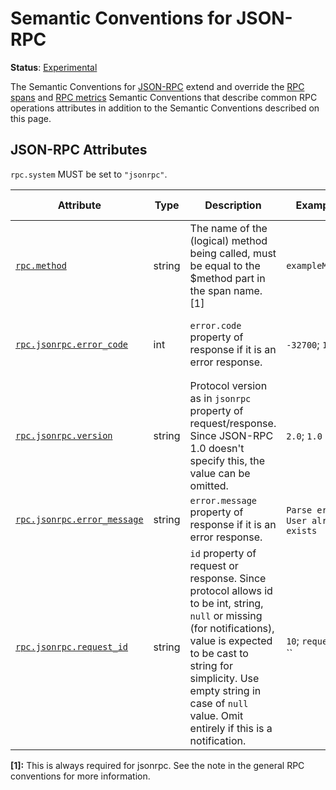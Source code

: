 <!--- Hugo front matter used to generate the website version of this page:
linkTitle: JSON-RPC
--->

# Semantic Conventions for JSON-RPC

**Status**: [Experimental][DocumentStatus]

The Semantic Conventions for [JSON-RPC](https://www.jsonrpc.org/) extend and override the [RPC spans](rpc-spans.md) and [RPC metrics](rpc-metrics.md) Semantic Conventions
that describe common RPC operations attributes in addition to the Semantic Conventions
described on this page.

## JSON-RPC Attributes

`rpc.system` MUST be set to `"jsonrpc"`.

<!-- semconv rpc.jsonrpc(full,tag=jsonrpc-tech-specific) -->
| Attribute  | Type | Description  | Examples  | Requirement Level |
|---|---|---|---|---|
| [`rpc.method`](../attributes-registry/rpc.md) | string | The name of the (logical) method being called, must be equal to the $method part in the span name. [1] | `exampleMethod` | Required |
| [`rpc.jsonrpc.error_code`](../attributes-registry/rpc.md) | int | `error.code` property of response if it is an error response. | `-32700`; `100` | Conditionally Required: If response is not successful. |
| [`rpc.jsonrpc.version`](../attributes-registry/rpc.md) | string | Protocol version as in `jsonrpc` property of request/response. Since JSON-RPC 1.0 doesn't specify this, the value can be omitted. | `2.0`; `1.0` | Conditionally Required: If other than the default version (`1.0`) |
| [`rpc.jsonrpc.error_message`](../attributes-registry/rpc.md) | string | `error.message` property of response if it is an error response. | `Parse error`; `User already exists` | Recommended |
| [`rpc.jsonrpc.request_id`](../attributes-registry/rpc.md) | string | `id` property of request or response. Since protocol allows id to be int, string, `null` or missing (for notifications), value is expected to be cast to string for simplicity. Use empty string in case of `null` value. Omit entirely if this is a notification. | `10`; `request-7`; `` | Recommended |

**[1]:** This is always required for jsonrpc. See the note in the general RPC conventions for more information.
<!-- endsemconv -->

[DocumentStatus]: https://github.com/open-telemetry/opentelemetry-specification/tree/v1.26.0/specification/document-status.md
